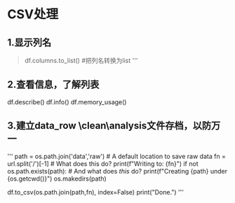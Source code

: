 # CSV处理
## 1.显示列名
> df.columns.to_list() #把列名转换为list
'''
## 2.查看信息，了解列表
df.describe()
df.info()
df.memory_usage()
## 3.建立data_row \clean\analysis文件存档，以防万一
'''
path = os.path.join('data','raw') # A default location to save raw data
fn   = url.split('/')[-1]         # What does this do?
print(f"Writing to: {fn}")
if not os.path.exists(path):      # And what does *this* do?
    print(f"Creating {path} under {os.getcwd()}")
    os.makedirs(path)
    
df.to_csv(os.path.join(path,fn), index=False)
print("Done.")
'''

